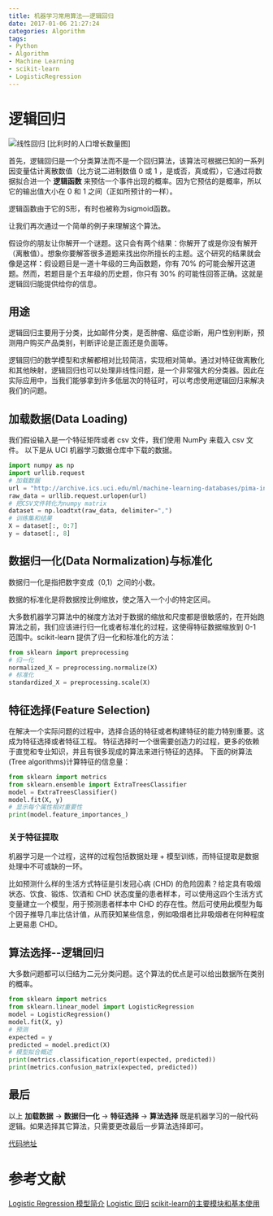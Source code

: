 ```yaml
---
title: 机器学习常用算法——逻辑回归
date: 2017-01-06 21:27:24
categories: Algorithm
tags:
- Python
- Algorithm
- Machine Learning
- scikit-learn
- LogisticRegression
---
```

# 逻辑回归

<img src="/assets/img/逻辑回归.jpg" alt="线性回归">
[比利时的人口增长数量图]

首先，逻辑回归是一个分类算法而不是一个回归算法，该算法可根据已知的一系列因变量估计离散数值（比方说二进制数值 0 或 1 ，是或否，真或假），它通过将数据拟合进一个 **逻辑函数** 来预估一个事件出现的概率。因为它预估的是概率，所以它的输出值大小在 0 和 1 之间（正如所预计的一样）。
<!-- more -->
逻辑函数由于它的S形，有时也被称为sigmoid函数。

让我们再次通过一个简单的例子来理解这个算法。

假设你的朋友让你解开一个谜题。这只会有两个结果：你解开了或是你没有解开（离散值）。想象你要解答很多道题来找出你所擅长的主题。这个研究的结果就会像是这样：假设题目是一道十年级的三角函数题，你有 70% 的可能会解开这道题。然而，若题目是个五年级的历史题，你只有 30% 的可能性回答正确。这就是逻辑回归能提供给你的信息。

## 用途

逻辑回归主要用于分类，比如邮件分类，是否肿瘤、癌症诊断，用户性别判断，预测用户购买产品类别，判断评论是正面还是负面等。

逻辑回归的数学模型和求解都相对比较简洁，实现相对简单。通过对特征做离散化和其他映射，逻辑回归也可以处理非线性问题，是一个非常强大的分类器。因此在实际应用中，当我们能够拿到许多低层次的特征时，可以考虑使用逻辑回归来解决我们的问题。


## 加载数据(Data Loading)

我们假设输入是一个特征矩阵或者 csv 文件，我们使用 NumPy 来载入 csv 文件。
以下是从 UCI 机器学习数据仓库中下载的数据。
```python
import numpy as np
import urllib.request
# 加载数据
url = "http://archive.ics.uci.edu/ml/machine-learning-databases/pima-indians-diabetes/pima-indians-diabetes.data"
raw_data = urllib.request.urlopen(url)
# 把CSV文件转化为numpy matrix
dataset = np.loadtxt(raw_data, delimiter=",")
# 训练集和结果
X = dataset[:, 0:7]
y = dataset[:, 8]
```

## 数据归一化(Data Normalization)与标准化

数据归一化是指把数字变成（0,1）之间的小数。

数据的标准化是将数据按比例缩放，使之落入一个小的特定区间。

大多数机器学习算法中的梯度方法对于数据的缩放和尺度都是很敏感的，在开始跑算法之前，我们应该进行归一化或者标准化的过程，这使得特征数据缩放到 0-1 范围中。scikit-learn 提供了归一化和标准化的方法：

```python
from sklearn import preprocessing
# 归一化
normalized_X = preprocessing.normalize(X)
# 标准化
standardized_X = preprocessing.scale(X)
```

## 特征选择(Feature Selection)

在解决一个实际问题的过程中，选择合适的特征或者构建特征的能力特别重要。这成为特征选择或者特征工程。
特征选择时一个很需要创造力的过程，更多的依赖于直觉和专业知识，并且有很多现成的算法来进行特征的选择。
下面的树算法(Tree algorithms)计算特征的信息量：

```python
from sklearn import metrics
from sklearn.ensemble import ExtraTreesClassifier
model = ExtraTreesClassifier()
model.fit(X, y)
# 显示每个属性相对重要性
print(model.feature_importances_)
```

### 关于特征提取

机器学习是一个过程，这样的过程包括数据处理 + 模型训练，而特征提取是数据处理中不可或缺的一环。

比如预测什么样的生活方式特征是引发冠心病 (CHD) 的危险因素？给定具有吸烟状态、饮食、锻炼、饮酒和 CHD 状态度量的患者样本，可以使用这四个生活方式变量建立一个模型，用于预测患者样本中 CHD 的存在性。然后可使用此模型为每个因子推导几率比估计值，从而获知某些信息，例如吸烟者比非吸烟者在何种程度上更易患 CHD。

## 算法选择--逻辑回归

大多数问题都可以归结为二元分类问题。这个算法的优点是可以给出数据所在类别的概率。

```python
from sklearn import metrics
from sklearn.linear_model import LogisticRegression
model = LogisticRegression()
model.fit(X, y)
# 预测
expected = y
predicted = model.predict(X)
# 模型拟合概述
print(metrics.classification_report(expected, predicted))
print(metrics.confusion_matrix(expected, predicted))
```

## 最后

以上 **加载数据** -> **数据归一化** -> **特征选择** -> **算法选择** 既是机器学习的一般代码逻辑。如果选择其它算法，只需要更改最后一步算法选择即可。

[代码地址](https://github.com/Leo555/scikit-learn_demo/tree/master/02LogisticRegression)

# 参考文献
[Logistic Regression 模型简介](http://tech.meituan.com/intro_to_logistic_regression.html)
[Logistic 回归](http://www.ibm.com/support/knowledgecenter/zh/SSLVMB_22.0.0/com.ibm.spss.statistics.help/spss/regression/idh_lreg.htm)
[scikit-learn的主要模块和基本使用](http://blog.jasonding.top/2015/04/17/Machine%20Learning%20Experiments/%E3%80%90%E6%9C%BA%E5%99%A8%E5%AD%A6%E4%B9%A0%E5%AE%9E%E9%AA%8C%E3%80%91scikit-learn%E7%9A%84%E4%B8%BB%E8%A6%81%E6%A8%A1%E5%9D%97%E5%92%8C%E5%9F%BA%E6%9C%AC%E4%BD%BF%E7%94%A8/#逻辑回归)